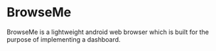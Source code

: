 BrowseMe
========

BrowseMe is a lightweight android web browser which is built for the purpose of implementing a dashboard.

